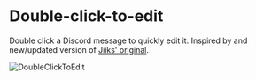 # Double-click-to-edit
Double click a Discord message to quickly edit it. Inspired by and new/updated version of [Jiiks' original](https://github.com/Jiiks/BetterDiscordApp/blob/master/Plugins/dblClickEdit.plugin.js).

![DoubleClickToEdit](https://user-images.githubusercontent.com/8385001/124384137-7bdedf00-dcbf-11eb-83a0-da038d392c7e.gif)
